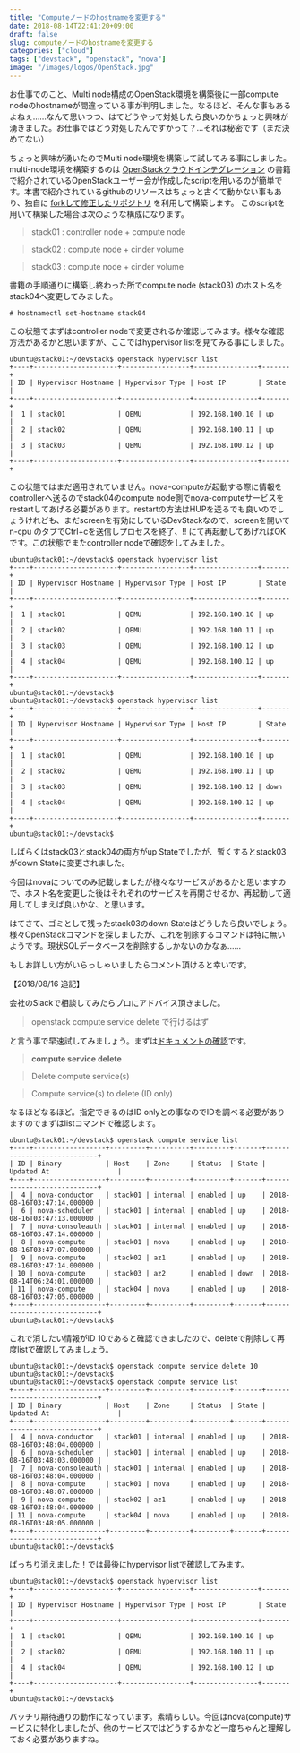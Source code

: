 ```yaml
---
title: "Computeノードのhostnameを変更する"
date: 2018-08-14T22:41:20+09:00
draft: false
slug: computeノードのhostnameを変更する
categories: ["cloud"]
tags: ["devstack", "openstack", "nova"]
image: "/images/logos/OpenStack.jpg"
---
```


お仕事でのこと、Multi node構成のOpenStack環境を構築後に一部compute nodeのhostnameが間違っている事が判明しました。なるほど、そんな事もあるよねぇ……なんて思いつつ、はてどうやって対処したら良いのかちょっと興味が湧きました。お仕事ではどう対処したんですかって？…それは秘密です（まだ決めてない）

ちょっと興味が湧いたのでMulti node環境を構築して試してみる事にしました。multi-node環境を構築するのは [OpenStackクラウドインテグレーション](https://amzn.to/2wb7438) の書籍で紹介されているOpenStackユーザー会が作成したscriptを用いるのが簡単です。本書で紹介されているgithubのリソースはちょっと古くて動かない事もあり、独自に [forkして修正したリポジトリ](https://github.com/1484/quick-devstack) を利用して構築します。
このscriptを用いて構築した場合は次のような構成になります。


> stack01 : controller node + compute node

> stack02 : compute node + cinder volume

> stack03 : compute node + cinder volume


書籍の手順通りに構築し終わった所でcompute node (stack03) のホスト名をstack04へ変更してみました。 

	# hostnamectl set-hostname stack04

この状態でまずはcontroller nodeで変更されるか確認してみます。様々な確認方法があるかと思いますが、ここではhypervisor listを見てみる事にしました。


```
ubuntu@stack01:~/devstack$ openstack hypervisor list
+----+---------------------+-----------------+----------------+-------+
| ID | Hypervisor Hostname | Hypervisor Type | Host IP        | State |
+----+---------------------+-----------------+----------------+-------+
|  1 | stack01             | QEMU            | 192.168.100.10 | up    |
|  2 | stack02             | QEMU            | 192.168.100.11 | up    |
|  3 | stack03             | QEMU            | 192.168.100.12 | up    |
+----+---------------------+-----------------+----------------+-------+
```

この状態ではまだ適用されていません。nova-computeが起動する際に情報をcontrollerへ送るのでstack04のcompute node側でnova-computeサービスをrestartしてあげる必要があります。restartの方法はHUPを送るでも良いのでしょうけれども、まだscreenを有効にしているDevStackなので、screenを開いてn-cpu のタブでCtrl+cを送信しプロセスを終了、!! にて再起動してあげればOKです。この状態でまたcontroller nodeで確認をしてみました。

```
ubuntu@stack01:~/devstack$ openstack hypervisor list
+----+---------------------+-----------------+----------------+-------+
| ID | Hypervisor Hostname | Hypervisor Type | Host IP        | State |
+----+---------------------+-----------------+----------------+-------+
|  1 | stack01             | QEMU            | 192.168.100.10 | up    |
|  2 | stack02             | QEMU            | 192.168.100.11 | up    |
|  3 | stack03             | QEMU            | 192.168.100.12 | up    |
|  4 | stack04             | QEMU            | 192.168.100.12 | up    |
+----+---------------------+-----------------+----------------+-------+
ubuntu@stack01:~/devstack$
ubuntu@stack01:~/devstack$ openstack hypervisor list
+----+---------------------+-----------------+----------------+-------+
| ID | Hypervisor Hostname | Hypervisor Type | Host IP        | State |
+----+---------------------+-----------------+----------------+-------+
|  1 | stack01             | QEMU            | 192.168.100.10 | up    |
|  2 | stack02             | QEMU            | 192.168.100.11 | up    |
|  3 | stack03             | QEMU            | 192.168.100.12 | down  |
|  4 | stack04             | QEMU            | 192.168.100.12 | up    |
+----+---------------------+-----------------+----------------+-------+
ubuntu@stack01:~/devstack$ 
```

しばらくはstack03とstack04の両方がup Stateでしたが、暫くするとstack03がdown Stateに変更されました。

今回はnovaについてのみ記載しましたが様々なサービスがあるかと思いますので、ホスト名を変更した後はそれぞれのサービスを再開させるか、再起動して適用してしまえば良いかな、と思います。

はてさて、ゴミとして残ったstack03のdown Stateはどうしたら良いでしょう。様々OpenStackコマンドを探しましたが、これを削除するコマンドは特に無いようです。現状SQLデータベースを削除するしかないのかなぁ……

もしお詳しい方がいらっしゃいましたらコメント頂けると幸いです。

【2018/08/16 追記】

会社のSlackで相談してみたらプロにアドバイス頂きました。

> openstack compute service delete で行けるはず

と言う事で早速試してみましょう。まずは[ドキュメントの確認](https://docs.openstack.org/python-openstackclient/pike/cli/command-objects/compute-service.html)です。

> **compute service delete**

> Delete compute service(s)

> Compute service(s) to delete (ID only)


なるほどなるほど。指定できるのはID onlyとの事なのでIDを調べる必要がありますのでまずはlistコマンドで確認します。

```
ubuntu@stack01:~/devstack$ openstack compute service list
+----+------------------+---------+----------+---------+-------+----------------------------+
| ID | Binary           | Host    | Zone     | Status  | State | Updated At                 |
+----+------------------+---------+----------+---------+-------+----------------------------+
|  4 | nova-conductor   | stack01 | internal | enabled | up    | 2018-08-16T03:47:14.000000 |
|  6 | nova-scheduler   | stack01 | internal | enabled | up    | 2018-08-16T03:47:13.000000 |
|  7 | nova-consoleauth | stack01 | internal | enabled | up    | 2018-08-16T03:47:14.000000 |
|  8 | nova-compute     | stack01 | nova     | enabled | up    | 2018-08-16T03:47:07.000000 |
|  9 | nova-compute     | stack02 | az1      | enabled | up    | 2018-08-16T03:47:14.000000 |
| 10 | nova-compute     | stack03 | az2      | enabled | down  | 2018-08-14T06:24:01.000000 |
| 11 | nova-compute     | stack04 | nova     | enabled | up    | 2018-08-16T03:47:05.000000 |
+----+------------------+---------+----------+---------+-------+----------------------------+
ubuntu@stack01:~/devstack$ 
```

これで消したい情報がID 10であると確認できましたので、deleteで削除して再度listで確認してみましょう。

```
ubuntu@stack01:~/devstack$ openstack compute service delete 10
ubuntu@stack01:~/devstack$ 
ubuntu@stack01:~/devstack$ openstack compute service list
+----+------------------+---------+----------+---------+-------+----------------------------+
| ID | Binary           | Host    | Zone     | Status  | State | Updated At                 |
+----+------------------+---------+----------+---------+-------+----------------------------+
|  4 | nova-conductor   | stack01 | internal | enabled | up    | 2018-08-16T03:48:04.000000 |
|  6 | nova-scheduler   | stack01 | internal | enabled | up    | 2018-08-16T03:48:03.000000 |
|  7 | nova-consoleauth | stack01 | internal | enabled | up    | 2018-08-16T03:48:04.000000 |
|  8 | nova-compute     | stack01 | nova     | enabled | up    | 2018-08-16T03:48:07.000000 |
|  9 | nova-compute     | stack02 | az1      | enabled | up    | 2018-08-16T03:48:04.000000 |
| 11 | nova-compute     | stack04 | nova     | enabled | up    | 2018-08-16T03:48:05.000000 |
+----+------------------+---------+----------+---------+-------+----------------------------+
ubuntu@stack01:~/devstack$ 
```

ばっちり消えました！では最後にhypervisor listで確認してみます。

```
ubuntu@stack01:~/devstack$ openstack hypervisor list
+----+---------------------+-----------------+----------------+-------+
| ID | Hypervisor Hostname | Hypervisor Type | Host IP        | State |
+----+---------------------+-----------------+----------------+-------+
|  1 | stack01             | QEMU            | 192.168.100.10 | up    |
|  2 | stack02             | QEMU            | 192.168.100.11 | up    |
|  4 | stack04             | QEMU            | 192.168.100.12 | up    |
+----+---------------------+-----------------+----------------+-------+
ubuntu@stack01:~/devstack$ 
```

バッチリ期待通りの動作になっています。素晴らしい。今回はnova(compute)サービスに特化しましたが、他のサービスではどうするかなど一度ちゃんと理解しておく必要がありますね。

